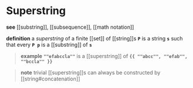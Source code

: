 # Superstring

**see** [[substring]], [[subsequence]], [[math notation]]

**definition** a _superstring_ of a finite [[set]] of [[string]]s **`P`** is a string **`s`** such that every **`P p`** is a [[substring]] of **`s`**

> **example** **`""efabccla""`** is a [[superstring]] of **`{{ ""abcc"", ""efab"", ""bccla"" }}`**

> **note** trivial [[superstring]]s can always be constructed by [[string#concatenation]]
